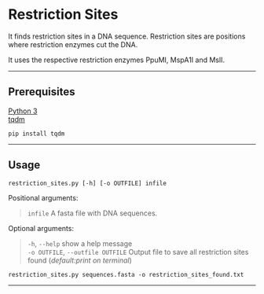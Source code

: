 # Restriction Sites

It finds restriction sites in a DNA sequence. Restriction sites are positions where restriction enzymes cut the DNA.

It uses the respective restriction enzymes PpuMI, MspA1I and MslI.

------

## Prerequisites

[Python 3][python]<br>
[tqdm][tqdm]

```
pip install tqdm
```

------

## Usage

```
restriction_sites.py [-h] [-o OUTFILE] infile
```
Positional arguments:

>`infile`              A fasta file with DNA sequences.

Optional arguments:

>`-h`, `--help`           show a help message<br>
>`-o OUTFILE`, `--outfile OUTFILE`   Output file to save all restriction sites found (*default:print on terminal*)

```
restriction_sites.py sequences.fasta -o restriction_sites_found.txt
```

------

[python]: https://www.python.org/
[tqdm]: https://github.com/tqdm/tqdm
